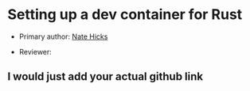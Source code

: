 # Setting up a dev container for Rust

* Primary author: [Nate Hicks](https://YourGitHubProfileLink)

* Reviewer: [<Bryson Hogsed>](https://github.com/brysonth)

## I would just add your actual github link